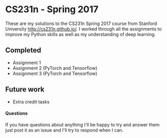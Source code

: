 # CS231n - Spring 2017

These are my solutions to the CS231n Spring 2017 course from Stanford University http://cs231n.github.io/. 
I worked through all the assignments to improve my Python skills as well as my understanding of deep learning.

## Completed
* Assignment 1
* Assignment 2 (PyTorch and Tensorflow)
* Assignment 3 (PyTorch and Tensorflow)

## Future work
* Extra credit tasks


#### Questions

If you have questions about anything I'll be happy to try and answer them just post it as an issue and I'll try to respond when I can.
